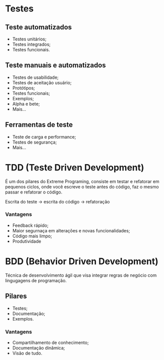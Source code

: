 # Testes

## Teste automatizados

* Testes unitários;
* Testes integrados;
* Testes funcionais.

## Teste manuais e automatizados

* Testes de usabilidade;
* Testes de aceitação usuário;
* Protótipos;
* Testes funcionais;
* Exemplos;
* Alpha e bete;
* Mais...

## Ferramentas de teste

* Teste de carga e performance;
* Testes de segurança;
* Mais...

# TDD (Teste Driven Development)

É um dos pilares do Extreme Programing, consiste em testar e refatorar em pequenos ciclos, onde você escreve o teste antes do código, faz o mesmo passar e refatorar o código.

Escrita do teste -> escrita do código -> refatoração

### Vantagens

* Feedback rápido; 
* Maior segurnaça em alterações e novas funcionalidades;
* Código mais limpo;
* Produtividade

# BDD (Behavior Driven Development)

Técnica de desenvolvimento ágil que visa integrar regras de negócio com lingugagens de programação.

## Pilares

* Testes;
* Documentação;
* Exemplos.

### Vantagens

* Compartilhamento de conhecimento;
* Documentação dinâmica;
* Visão de tudo.